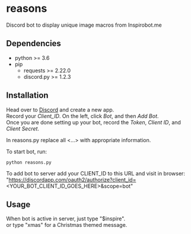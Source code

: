 # reasons
Discord bot to display unique image macros from Inspirobot.me <br />

## Dependencies

* python >= 3.6
* pip
    * requests >= 2.22.0
    * discord.py >= 1.2.3

## Installation
Head over to [Discord](https://discordapp.com/developers/applications/me "Discord") and create a new app. <br />
Record your *Client_ID*. On the left, click *Bot*, and then *Add Bot*. <br />
Once you are done setting up your bot, record the *Token*, *Client ID*, and *Client Secret*. <br />

In reasons.py replace all <...> with appropriate information. <br />

To start bot, run:
```
python reasons.py
```
To add bot to server add your CLIENT_ID to this URL and visit in browser:  <br />
"https://discordapp.com/oauth2/authorize?client_id=<YOUR_BOT_CLIENT_ID_GOES_HERE>&scope=bot" <br />

## Usage
When bot is active in server, just type "$inspire". <br />
or type "xmas" for a Christmas themed message.
